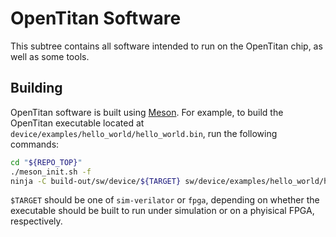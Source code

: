 # OpenTitan Software

This subtree contains all software intended to run on the OpenTitan chip, as well as some tools.

## Building

OpenTitan software is built using [Meson](https://mesonbuild.com).
For example, to build the OpenTitan executable located at `device/examples/hello_world/hello_world.bin`, run the following commands:
```sh
cd "${REPO_TOP}"
./meson_init.sh -f
ninja -C build-out/sw/device/${TARGET} sw/device/examples/hello_world/hello_world.bin
```
`$TARGET` should be one of `sim-verilator` or `fpga`, depending on whether the executable should be built to run under simulation or on a phyisical FPGA, respectively.
